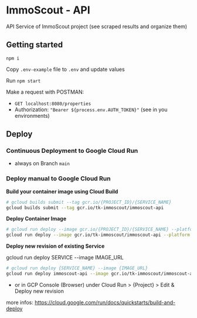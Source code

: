 # ImmoScout - API

API Service of ImmoScout project (see scraped results and organize them)

## Getting started

```
npm i
```

Copy `.env-example` file to `.env` and update values

Run `npm start`

Make a request with POSTMAN:

-   `GET localhost:8080/properties`
-   Authorization: `"Bearer ${process.env.AUTH_TOKEN}"` (see in you environments)

## Deploy

### Continuous Deployment to Google Cloud Run

-   always on Branch `main`

### Deploy manual to Google Cloud Run

**Build your container image using Cloud Build**

```sh
# gcloud builds submit --tag gcr.io/{PROJECT_ID}/{SERVICE_NAME}
gcloud builds submit --tag gcr.io/tk-immoscout/immoscout-api
```

**Deploy Container Image**

```sh
# gcloud run deploy --image gcr.io/{PROJECT_ID}/{SERVICE_NAME} --platform managed
gcloud run deploy --image gcr.io/tk-immoscout/immoscout-api --platform managed
```

**Deploy new revision of existing Service**

gcloud run deploy SERVICE --image IMAGE_URL

```sh
# gcloud run deploy {SERVICE_NAME} --image {IMAGE_URL}
gcloud run deploy immoscout-api --image gcr.io/tk-immoscout/immoscout-api
```

-   or in GCP Console (Browser) under Cloud Run > {Project} > Edit & Deploy new revision

more infos: https://cloud.google.com/run/docs/quickstarts/build-and-deploy
